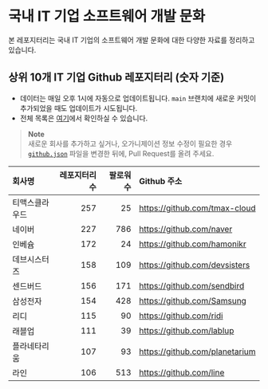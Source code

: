 # 국내 IT 기업 소프트웨어 개발 문화
본 레포지터리는 국내 IT 기업의 소프트웨어 개발 문화에 대한 다양한 자료를 정리하고 있습니다.

## 상위 10개 IT 기업 Github 레포지터리 (숫자 기준)

- 데이터는 매일 오후 1시에 자동으로 업데이트됩니다. `main` 브랜치에 새로운 커밋이 추가되었을 때도 업데이트가 시도됩니다.
- 전체 목록은 [여기](./github.md)에서 확인하실 수 있습니다.

> **Note**<br />
> 새로운 회사를 추가하고 싶거나, 오가니제이션 정보 수정이 필요한 경우 [`github.json`](./github.json) 파일을 변경한 뒤에, Pull Request를 올려 주세요.

<!-- MARKDOWN_TABLE(GITHUB): START -->

| **회사명** | **레포지터리 수** | **팔로워 수** | **Github 주소** |
|:---|---:|---:|:---|
| 티맥스클라우드 | 257 | 25 | https://github.com/tmax-cloud |
| 네이버 | 227 | 786 | https://github.com/naver |
| 인베슘 | 172 | 24 | https://github.com/hamonikr |
| 데브시스터즈 | 158 | 109 | https://github.com/devsisters |
| 센드버드 | 156 | 171 | https://github.com/sendbird |
| 삼성전자 | 154 | 428 | https://github.com/Samsung |
| 리디 | 115 | 90 | https://github.com/ridi |
| 래블업 | 111 | 39 | https://github.com/lablup |
| 플라네타리움 | 107 | 93 | https://github.com/planetarium |
| 라인 | 106 | 513 | https://github.com/line |

<!-- MARKDOWN_TABLE(GITHUB): END -->
